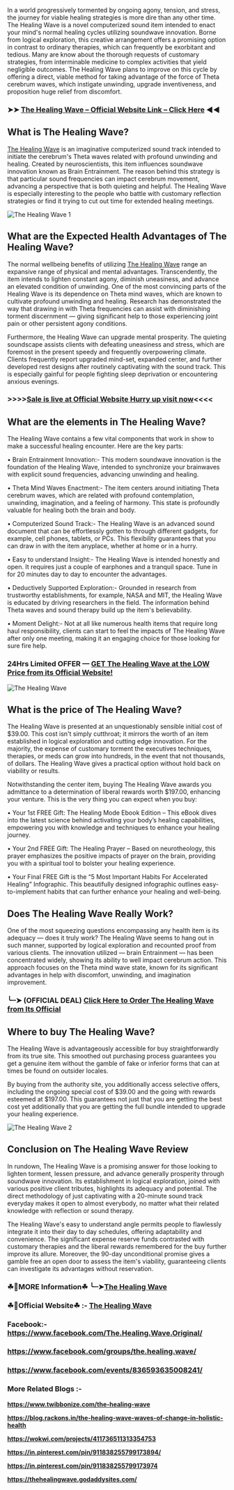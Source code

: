 In a world progressively tormented by ongoing agony, tension, and stress, the journey for viable healing strategies is more dire than any other time. The Healing Wave is a novel computerized sound item intended to enact your mind's normal healing cycles utilizing soundwave innovation. Borne from logical exploration, this creative arrangement offers a promising option in contrast to ordinary therapies, which can frequently be exorbitant and tedious. Many are know about the thorough requests of customary strategies, from interminable medicine to complex activities that yield negligible outcomes. The Healing Wave plans to improve on this cycle by offering a direct, viable method for taking advantage of the force of Theta cerebrum waves, which instigate unwinding, upgrade inventiveness, and proposition huge relief from discomfort.

### ➤➤ [The Healing Wave – Official Website Link – Click Here](https://dailynutraboost.com/link-the-healing-wave/) ◀◀

## What is The Healing Wave?

[The Healing Wave](https://dailynutraboost.com/the-healing-wave/) is an imaginative computerized sound track intended to initiate the cerebrum's Theta waves related with profound unwinding and healing. Created by neuroscientists, this item influences soundwave innovation known as Brain Entrainment. The reason behind this strategy is that particular sound frequencies can impact cerebrum movement, advancing a perspective that is both quieting and helpful. The Healing Wave is especially interesting to the people who battle with customary reflection strategies or find it trying to cut out time for extended healing meetings.


![The Healing Wave 1](https://github.com/user-attachments/assets/62b7e1ce-b3f5-446e-8fe2-3644e62e3afc)


## What are the Expected Health Advantages of The Healing Wave?

The normal wellbeing benefits of utilizing [The Healing Wave](https://www.facebook.com/The.Healing.Wave.Original/) range an expansive range of physical and mental advantages. Transcendently, the item intends to lighten constant agony, diminish uneasiness, and advance an elevated condition of unwinding. One of the most convincing parts of the Healing Wave is its dependence on Theta mind waves, which are known to cultivate profound unwinding and healing. Research has demonstrated the way that drawing in with Theta frequencies can assist with diminishing torment discernment — giving significant help to those experiencing joint pain or other persistent agony conditions.

Furthermore, the Healing Wave can upgrade mental prosperity. The quieting soundscape assists clients with defeating uneasiness and stress, which are foremost in the present speedy and frequently overpowering climate. Clients frequently report upgraded mind-set, expanded center, and further developed rest designs after routinely captivating with the sound track. This is especially gainful for people fighting sleep deprivation or encountering anxious evenings.

### >>>>[Sale is live at Official Website Hurry up visit now](https://dailynutraboost.com/link-the-healing-wave/)<<<<

## What are the elements in The Healing Wave?

The Healing Wave contains a few vital components that work in show to make a successful healing encounter. Here are the key parts:

•	Brain Entrainment Innovation:- This modern soundwave innovation is the foundation of the Healing Wave, intended to synchronize your brainwaves with explicit sound frequencies, advancing unwinding and healing.

•	Theta Mind Waves Enactment:- The item centers around initiating Theta cerebrum waves, which are related with profound contemplation, unwinding, imagination, and a feeling of harmony. This state is profoundly valuable for healing both the brain and body.

•	Computerized Sound Track:- The Healing Wave is an advanced sound document that can be effortlessly gotten to through different gadgets, for example, cell phones, tablets, or PCs. This flexibility guarantees that you can draw in with the item anyplace, whether at home or in a hurry.

•	Easy to understand Insight:- The Healing Wave is intended honestly and open. It requires just a couple of earphones and a tranquil space. Tune in for 20 minutes day to day to encounter the advantages.

•	Deductively Supported Exploration:- Grounded in research from trustworthy establishments, for example, NASA and MIT, the Healing Wave is educated by driving researchers in the field. The information behind Theta waves and sound therapy build up the item's believability.

•	Moment Delight:- Not at all like numerous health items that require long haul responsibility, clients can start to feel the impacts of The Healing Wave after only one meeting, making it an engaging choice for those looking for sure fire help.

### 24Hrs Limited OFFER — [GET The Healing Wave at the LOW Price from its Official Website!](https://dailynutraboost.com/link-the-healing-wave/)


![The Healing Wave](https://github.com/user-attachments/assets/b66b95dd-d1b9-4142-9a6a-656a3cdf46a4)


## What is the price of The Healing Wave?

The Healing Wave is presented at an unquestionably sensible initial cost of $39.00. This cost isn't simply cutthroat; it mirrors the worth of an item established in logical exploration and cutting edge innovation. For the majority, the expense of customary torment the executives techniques, therapies, or meds can grow into hundreds, in the event that not thousands, of dollars. The Healing Wave gives a practical option without hold back on viability or results.

Notwithstanding the center item, buying The Healing Wave awards you admittance to a determination of liberal rewards worth $197.00, enhancing your venture. This is the very thing you can expect when you buy:

•	Your 1st FREE Gift: The Healing Mode Ebook Edition – This eBook dives into the latest science behind activating your body’s healing capabilities, empowering you with knowledge and techniques to enhance your healing journey.

•	Your 2nd FREE Gift: The Healing Prayer – Based on neurotheology, this prayer emphasizes the positive impacts of prayer on the brain, providing you with a spiritual tool to bolster your healing experience.

•	Your Final FREE Gift is the “5 Most Important Habits For Accelerated Healing” Infographic. This beautifully designed infographic outlines easy-to-implement habits that can further enhance your healing and well-being.


## Does The Healing Wave Really Work?

One of the most squeezing questions encompassing any health item is its adequacy — does it truly work? The Healing Wave seems to hang out in such manner, supported by logical exploration and recounted proof from various clients. The innovation utilized — brain Entrainment — has been concentrated widely, showing its ability to well impact cerebrum action. This approach focuses on the Theta mind wave state, known for its significant advantages in help with discomfort, unwinding, and imagination improvement.

### ╰┈➤ (OFFICIAL DEAL) [Click Here to Order The Healing Wave from Its Official](https://dailynutraboost.com/link-the-healing-wave/)

## Where to buy The Healing Wave?

The Healing Wave is advantageously accessible for buy straightforwardly from its true site. This smoothed out purchasing process guarantees you get a genuine item without the gamble of fake or inferior forms that can at times be found on outsider locales.

By buying from the authority site, you additionally access selective offers, including the ongoing special cost of $39.00 and the going with rewards esteemed at $197.00. This guarantees not just that you are getting the best cost yet additionally that you are getting the full bundle intended to upgrade your healing experience.


![The Healing Wave 2](https://github.com/user-attachments/assets/811b9c65-46af-488f-b9db-f6b7d860350b)


## Conclusion on The Healing Wave Review

In rundown, The Healing Wave is a promising answer for those looking to lighten torment, lessen pressure, and advance generally prosperity through soundwave innovation. Its establishment in logical exploration, joined with various positive client tributes, highlights its adequacy and potential. The direct methodology of just captivating with a 20-minute sound track everyday makes it open to almost everybody, no matter what their related knowledge with reflection or sound therapy.

The Healing Wave's easy to understand angle permits people to flawlessly integrate it into their day to day schedules, offering adaptability and convenience. The significant expense reserve funds contrasted with customary therapies and the liberal rewards remembered for the buy further improve its allure. Moreover, the 90-day unconditional promise gives a gamble free an open door to assess the item's viability, guaranteeing clients can investigate its advantages without reservation.

### ☘📣MORE Information☘ ╰┈➤[The Healing Wave](https://dailynutraboost.com/the-healing-wave/)

### ☘📣Official Website☘ :-  [The Healing Wave](https://dailynutraboost.com/link-the-healing-wave/)

### Facebook:- https://www.facebook.com/The.Healing.Wave.Original/

### https://www.facebook.com/groups/the.healing.wave/

### https://www.facebook.com/events/836593635008241/

### More Related Blogs :-

**https://www.twibbonize.com/the-healing-wave**

**https://blog.rackons.in/the-healing-wave-waves-of-change-in-holistic-health**

**https://wokwi.com/projects/411736511313354753**

**https://in.pinterest.com/pin/911838255799173894/**

**https://in.pinterest.com/pin/911838255799173974**

**https://thehealingwave.godaddysites.com/**
